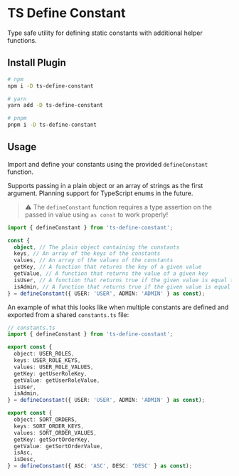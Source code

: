 # TS Define Constant

Type safe utility for defining static constants with additional helper functions.

## Install Plugin

```bash
# npm
npm i -D ts-define-constant

# yarn
yarn add -D ts-define-constant

# pnpm
pnpm i -D ts-define-constant
```

## Usage

Import and define your constants using the provided `defineConstant` function.

Supports passing in a plain object or an array of strings as the first argument. Planning support for TypeScript enums in the future.

> :warning: The `defineConstant` function requires a type assertion on the passed in value using `as const` to work properly!

```ts
import { defineConstant } from 'ts-define-constant';

const {
  object, // The plain object containing the constants
  keys, // An array of the keys of the constants
  values, // An array of the values of the constants
  getKey, // A function that returns the key of a given value
  getValue, // A function that returns the value of a given key
  isUser, // A function that returns true if the given value is equal to the USER constant
  isAdmin, // A function that returns true if the given value is equal to the ADMIN constant
} = defineConstant({ USER: 'USER', ADMIN: 'ADMIN' } as const);
```

An example of what this looks like when multiple constants are defined and exported from a shared `constants.ts` file:

```ts
// constants.ts
import { defineConstant } from 'ts-define-constant';

export const {
  object: USER_ROLES,
  keys: USER_ROLE_KEYS,
  values: USER_ROLE_VALUES,
  getKey: getUserRoleKey,
  getValue: getUserRoleValue,
  isUser,
  isAdmin,
} = defineConstant({ USER: 'USER', ADMIN: 'ADMIN' } as const);

export const {
  object: SORT_ORDERS,
  keys: SORT_ORDER_KEYS,
  values: SORT_ORDER_VALUES,
  getKey: getSortOrderKey,
  getValue: getSortOrderValue,
  isAsc,
  isDesc,
} = defineConstant({ ASC: 'ASC', DESC: 'DESC' } as const);
```
